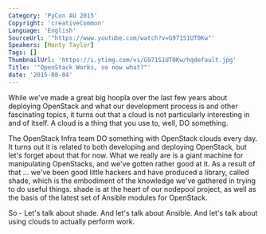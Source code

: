 ```yaml
---
Category: 'PyCon AU 2015'
Copyright: 'creativeCommon'
Language: 'English'
SourceUrl: '"https://www.youtube.com/watch?v=G971S1UT0Kw"'
Speakers: [Monty Taylor]
Tags: []
ThumbnailUrl: 'https://i.ytimg.com/vi/G971S1UT0Kw/hqdefault.jpg'
Title: '"OpenStack Works, so now what?"'
date: '2015-08-04'
---
```

While we've made a great big hoopla over the last few years about deploying OpenStack and what our development process is and other fascinating topics, it turns out that a cloud is not particularly interesting in and of itself. A cloud is a thing that you use to, well, DO something.

The OpenStack Infra team DO something with OpenStack clouds every day. It turns out it is related to both developing and deploying OpenStack, but let's forget about that for now. What we really are is a giant machine for manipulating OpenStacks, and we've gotten rather good at it. As a result of that ... we've been good little hackers and have produced a library, called shade, which is the embodiment of the knowledge we've gathered in trying to do useful things. shade is at the heart of our nodepool project, as well as the basis of the latest set of Ansible modules for OpenStack.

So - Let's talk about shade. And let's talk about Ansible. And let's talk about using clouds to actually perform work.

